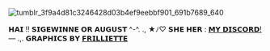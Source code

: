 ![tumblr_3f9a4d81c3246428d03b4ef9eebbf901_691b7689_640](https://github.com/user-attachments/assets/8e300276-a62a-4928-9438-badb4d7dc325)

𝗛𝗔𝗜 !! 𝗦𝗜𝗚𝗘𝗪𝗜𝗡𝗡𝗘 𝗢𝗥 𝗔𝗨𝗚𝗨𝗦𝗧 ^-^.   .,
★ﾉ⁠♡ 𝗦𝗛𝗘 𝗛𝗘𝗥 : [𝗠𝗬 𝗗𝗜𝗦𝗖𝗢𝗥𝗗!](discordapp.com/users/819237368291786802)
— .,. 𝗚𝗥𝗔𝗣𝗛𝗜𝗖𝗦 𝗕𝗬 [𝗙𝗥𝗜𝗟𝗟𝗜𝗘𝗧𝗧𝗘](https://www.tumblr.com/frilliette?source=share)

